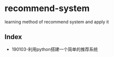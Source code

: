 # recommend-system
learning method of recommend system and apply it

## Index




- 190103-利用python搭建一个简单的推荐系统